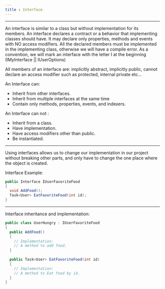 ```yaml
---
title : Interface 
---
```

---
An interface is similar to a class but without implementation for its members.
An interface declares a contract or a behavior that implementing classes should have.
It may declare only properties, methods and events with NO access modifiers.
All the declared members must be implemented in the implementing class, otherwise we will have a compile error.
As a convention, we will mark an interface with the letter I at the beginning (IMyInterface || IUserOptions)
 
All members of an interface are:
implicitly abstract, 
implicitly public, cannot declare an access modifier such as protected, internal private etc...

An Interface can: 
* Inherit from other interfaces.
* Inherit from multiple interfaces at the same time 
* Contain only methods, properties, events, and indexers.

An Interface can not :
* Inherit from a class.
* Have implementation.
* Have access modifiers other than public.
* Be instantiated.
---

Using interfaces allows us to change our implementation in our project without breaking other parts,
and only have to change the one place where the object is created.

Interface Example:
```csharp
public Interface IUserFavoriteFood
{
  void AddFood();
  Task<User> EatFavoriteFood(int id);
}
```
---
Interface inheritance and implementation:
```csharp
public class UserHungry : IUserFavoriteFood
{
  public AddFood()
  {
    // Implementation:
    // A method to add food.
  }
  
  public Task<User> EatFavoriteFood(int id)
  {
    // Implementation:
    // A method to Eat food by id.
  }
}
```

